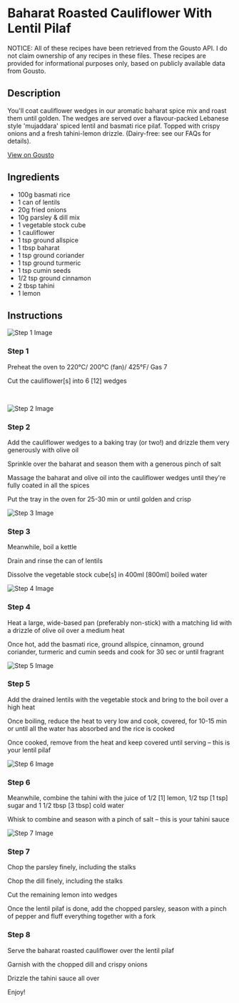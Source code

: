 # Baharat Roasted Cauliflower With Lentil Pilaf

NOTICE: All of these recipes have been retrieved from the Gousto API. I do not claim ownership of any recipes in these files. These recipes are provided for informational purposes only, based on publicly available data from Gousto.

## Description

You'll coat cauliflower wedges in our aromatic baharat spice mix and roast them until golden. The wedges are served over a flavour-packed Lebanese style 'mujaddara' spiced lentil and basmati rice pilaf. Topped with crispy onions and a fresh tahini-lemon drizzle. (Dairy-free: see our FAQs for details).

[View on Gousto](https://www.gousto.co.uk/recipes/cookbook/baharat-roasted-cauliflower-with-lentil-pilaf)

## Ingredients

- 100g basmati rice
- 1 can of lentils
- 20g fried onions
- 10g parsley & dill mix
- 1 vegetable stock cube
- 1 cauliflower
- 1 tsp ground allspice
- 1 tbsp baharat
- 1 tsp ground coriander
- 1 tsp ground turmeric
- 1 tsp cumin seeds
- 1/2 tsp ground cinnamon
- 2 tbsp tahini
- 1 lemon

## Instructions

![Step 1 Image](https://production-media.gousto.co.uk/cms/recipe-step-image/1404.-step-1-x200.jpg)

### Step 1

Preheat the oven to 220&deg;C/ 200&deg;C (fan)/ 425&deg;F/ Gas 7


Cut the cauliflower<span class="text-danger">[s]</span> into 6 <span class="text-danger">[12]</span> wedges&nbsp;


&nbsp;

![Step 2 Image](https://production-media.gousto.co.uk/cms/recipe-step-image/1404.-step-2-x200.jpg)

### Step 2

Add the cauliflower wedges to a baking tray (or two!) and drizzle them very generously with olive oil


Sprinkle over the baharat and season them with a generous pinch of salt&nbsp;


Massage the baharat and olive oil into the cauliflower wedges until they're fully coated in all the spices


Put the tray in the oven for 25-30 min or until golden and crisp

![Step 3 Image](https://production-media.gousto.co.uk/cms/recipe-step-image/1404.-step-3-x200.jpg)

### Step 3

Meanwhile, boil a kettle


Drain and rinse the can of&nbsp;lentils


Dissolve the vegetable stock cube<span class="text-danger">[s]</span> in 400ml<span class="text-danger"> [800ml]</span> boiled water

![Step 4 Image](https://production-media.gousto.co.uk/cms/recipe-step-image/1404.-step-4-x200.jpg)

### Step 4

Heat a large, wide-based pan (preferably non-stick) with a matching lid with a drizzle of olive oil over a medium heat&nbsp;


Once hot, add the basmati rice, ground allspice, cinnamon,&nbsp;ground coriander, turmeric and cumin seeds and cook for 30 sec or until fragrant

![Step 5 Image](https://production-media.gousto.co.uk/cms/recipe-step-image/1404.-step-5-x200.jpg)

### Step 5

Add the drained lentils with the vegetable stock and bring to the boil over a high heat


Once boiling, reduce the heat to very low and cook, covered, for 10-15 min or until all the water has absorbed and the rice is cooked


Once cooked, remove from the heat and keep covered until serving &ndash; this is your lentil pilaf

![Step 6 Image](https://production-media.gousto.co.uk/cms/recipe-step-image/1404.-step-6-x200.jpg)

### Step 6

Meanwhile, combine the tahini&nbsp;with the juice of 1/2 <span class="text-danger">[1]</span> lemon, 1/2 tsp <span class="text-danger">[1 tsp]</span> sugar and 1 1/2 tbsp<span class="text-danger"> [3 tbsp]</span> cold water&nbsp;


Whisk to combine and season with a pinch of salt&nbsp;&ndash; this is your tahini sauce

![Step 7 Image](https://production-media.gousto.co.uk/cms/recipe-step-image/1404.-step-7-x200.jpg)

### Step 7

Chop the parsley finely, including the stalks


Chop the dill finely, including the stalks


Cut the remaining lemon into wedges


Once the lentil pilaf is done, add the chopped parsley, season with a pinch of pepper and fluff everything together with a fork&nbsp;

### Step 8

Serve the baharat roasted cauliflower over the lentil pilaf


Garnish with the chopped dill and crispy onions


Drizzle the tahini sauce all over&nbsp;


Enjoy!&nbsp;

